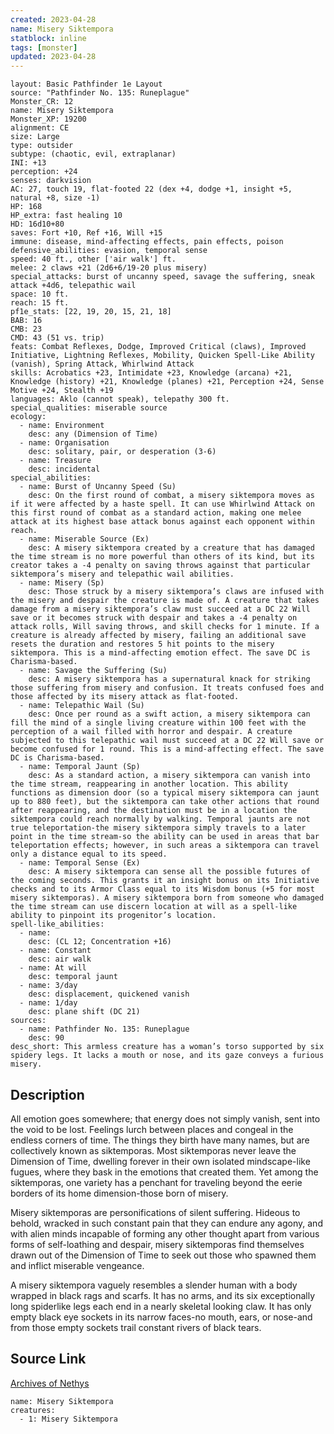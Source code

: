 ```yaml
---
created: 2023-04-28
name: Misery Siktempora
statblock: inline
tags: [monster]
updated: 2023-04-28
---
```

```statblock
layout: Basic Pathfinder 1e Layout
source: "Pathfinder No. 135: Runeplague"
Monster_CR: 12
name: Misery Siktempora
Monster_XP: 19200
alignment: CE
size: Large
type: outsider
subtype: (chaotic, evil, extraplanar)
INI: +13
perception: +24
senses: darkvision
AC: 27, touch 19, flat-footed 22 (dex +4, dodge +1, insight +5, natural +8, size -1)
HP: 168
HP_extra: fast healing 10
HD: 16d10+80
saves: Fort +10, Ref +16, Will +15
immune: disease, mind-affecting effects, pain effects, poison
defensive_abilities: evasion, temporal sense
speed: 40 ft., other ['air walk'] ft.
melee: 2 claws +21 (2d6+6/19-20 plus misery)
special_attacks: burst of uncanny speed, savage the suffering, sneak attack +4d6, telepathic wail
space: 10 ft.
reach: 15 ft.
pf1e_stats: [22, 19, 20, 15, 21, 18]
BAB: 16
CMB: 23
CMD: 43 (51 vs. trip)
feats: Combat Reflexes, Dodge, Improved Critical (claws), Improved Initiative, Lightning Reflexes, Mobility, Quicken Spell-Like Ability (vanish), Spring Attack, Whirlwind Attack
skills: Acrobatics +23, Intimidate +23, Knowledge (arcana) +21, Knowledge (history) +21, Knowledge (planes) +21, Perception +24, Sense Motive +24, Stealth +19
languages: Aklo (cannot speak), telepathy 300 ft.
special_qualities: miserable source
ecology:
  - name: Environment
    desc: any (Dimension of Time)
  - name: Organisation
    desc: solitary, pair, or desperation (3-6)
  - name: Treasure
    desc: incidental
special_abilities:
  - name: Burst of Uncanny Speed (Su)
    desc: On the first round of combat, a misery siktempora moves as if it were affected by a haste spell. It can use Whirlwind Attack on this first round of combat as a standard action, making one melee attack at its highest base attack bonus against each opponent within reach.
  - name: Miserable Source (Ex)
    desc: A misery siktempora created by a creature that has damaged the time stream is no more powerful than others of its kind, but its creator takes a -4 penalty on saving throws against that particular siktempora’s misery and telepathic wail abilities.
  - name: Misery (Sp)
    desc: Those struck by a misery siktempora’s claws are infused with the misery and despair the creature is made of. A creature that takes damage from a misery siktempora’s claw must succeed at a DC 22 Will save or it becomes struck with despair and takes a -4 penalty on attack rolls, Will saving throws, and skill checks for 1 minute. If a creature is already affected by misery, failing an additional save resets the duration and restores 5 hit points to the misery siktempora. This is a mind-affecting emotion effect. The save DC is Charisma-based.
  - name: Savage the Suffering (Su)
    desc: A misery siktempora has a supernatural knack for striking those suffering from misery and confusion. It treats confused foes and those affected by its misery attack as flat-footed.
  - name: Telepathic Wail (Su)
    desc: Once per round as a swift action, a misery siktempora can fill the mind of a single living creature within 100 feet with the perception of a wail filled with horror and despair. A creature subjected to this telepathic wail must succeed at a DC 22 Will save or become confused for 1 round. This is a mind-affecting effect. The save DC is Charisma-based.
  - name: Temporal Jaunt (Sp)
    desc: As a standard action, a misery siktempora can vanish into the time stream, reappearing in another location. This ability functions as dimension door (so a typical misery siktempora can jaunt up to 880 feet), but the siktempora can take other actions that round after reappearing, and the destination must be in a location the siktempora could reach normally by walking. Temporal jaunts are not true teleportation-the misery siktempora simply travels to a later point in the time stream-so the ability can be used in areas that bar teleportation effects; however, in such areas a siktempora can travel only a distance equal to its speed.
  - name: Temporal Sense (Ex)
    desc: A misery siktempora can sense all the possible futures of the coming seconds. This grants it an insight bonus on its Initiative checks and to its Armor Class equal to its Wisdom bonus (+5 for most misery siktemporas). A misery siktempora born from someone who damaged the time stream can use discern location at will as a spell-like ability to pinpoint its progenitor’s location.
spell-like_abilities:
  - name:
    desc: (CL 12; Concentration +16)
  - name: Constant
    desc: air walk
  - name: At will
    desc: temporal jaunt
  - name: 3/day
    desc: displacement, quickened vanish
  - name: 1/day
    desc: plane shift (DC 21)
sources:
  - name: Pathfinder No. 135: Runeplague
    desc: 90
desc_short: This armless creature has a woman’s torso supported by six spidery legs. It lacks a mouth or nose, and its gaze conveys a furious misery.
```
## Description
All emotion goes somewhere; that energy does not simply vanish, sent into the void to be lost. Feelings lurch between places and congeal in the endless corners of time. The things they birth have many names, but are collectively known as siktemporas. Most siktemporas never leave the Dimension of Time, dwelling forever in their own isolated mindscape-like fugues, where they bask in the emotions that created them. Yet among the siktemporas, one variety has a penchant for traveling beyond the eerie borders of its home dimension-those born of misery.

 Misery siktemporas are personifications of silent suffering. Hideous to behold, wracked in such constant pain that they can endure any agony, and with alien minds incapable of forming any other thought apart from various forms of self-loathing and despair, misery siktemporas find themselves drawn out of the Dimension of Time to seek out those who spawned them and inflict miserable vengeance.

 A misery siktempora vaguely resembles a slender human with a body wrapped in black rags and scarfs. It has no arms, and its six exceptionally long spiderlike legs each end in a nearly skeletal looking claw. It has only empty black eye sockets in its narrow faces-no mouth, ears, or nose-and from those empty sockets trail constant rivers of black tears.
## Source Link
[Archives of Nethys](https://aonprd.com/MonsterDisplay.aspx?ItemName=Misery%20Siktempora)
```encounter-table
name: Misery Siktempora
creatures:
  - 1: Misery Siktempora
```
